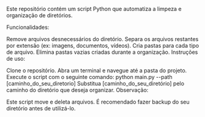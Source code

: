 Este repositório contém um script Python que automatiza a limpeza e organização de diretórios.

Funcionalidades:

Remove arquivos desnecessários do diretório.
Separa os arquivos restantes por extensão (ex: imagens, documentos, vídeos).
Cria pastas para cada tipo de arquivo.
Elimina pastas vazias criadas durante a organização.
Instruções de uso:

Clone o repositório.
Abra um terminal e navegue até a pasta do projeto.
Execute o script com o seguinte comando:
python main.py --path [caminho_do_seu_diretorio]
Substitua [caminho_do_seu_diretório] pelo caminho do diretório que deseja organizar.
Observação:

Este script move e deleta arquivos. É recomendado fazer backup do seu diretório antes de utilizá-lo.
